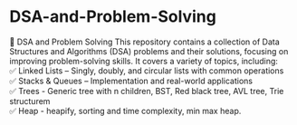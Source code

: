 # DSA-and-Problem-Solving
📌 DSA and Problem Solving
This repository contains a collection of Data Structures and Algorithms (DSA) problems and their solutions, focusing on improving problem-solving skills. It covers a variety of topics, including: <br>
✅ Linked Lists – Singly, doubly, and circular lists with common operations<br>
✅ Stacks & Queues – Implementation and real-world applications <br>
✅ Trees - Generic tree with n children, BST, Red black tree, AVL tree, Trie structurem <br>
✅ Heap - heapify, sorting and time complexity, min max heap.
